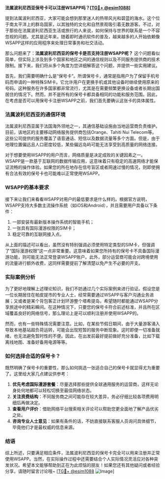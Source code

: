 **法属波利尼西亚保号卡可以注册WSAPP吗？[[TG💪+ @esim1088](https://t.me/s/esim1088)]**

提到法属波利尼西亚，大家可能会想到那里迷人的热带风光和碧蓝的海水。这个位于南太平洋上的群岛国家，以其独特的文化和自然景观吸引着无数游客。不过，对于那些在法属波利尼西亚生活或旅行的人来说，如何保持与世界的联系是一个不容忽视的问题。尤其是近年来，随着即时通讯软件的普及，越来越多的人开始依赖像WSAPP这样的应用程序来处理日常事务和社交活动。

那么问题来了：**法属波利尼西亚的保号卡是否支持注册WSAPP呢？** 这个问题看似简单，但实际上涉及到多个国家和地区之间的通信规则以及不同服务提供商的技术限制。接下来，我们将从多个角度为您详细解答这个问题，并提供一些实用建议。

首先，我们需要明确什么是“保号卡”。所谓保号卡，通常是指用户为了保留手机号码而申请的一种特殊SIM卡。它允许用户在更换手机或其他设备时继续使用原来的号码。这种服务在许多国家都非常流行，尤其是在需要频繁更换设备或者长期出国居住的情况下。然而，并不是所有的保号卡都具备相同的功能和服务范围。因此，在考虑是否可以用保号卡注册WSAPP之前，我们首先要确认这张卡的具体属性。

### 法属波利尼西亚的通信环境

法属波利尼西亚属于法国海外领地之一，其通信基础设施由当地运营商负责维护。目前，该地区的主要移动网络服务提供商包括Orange、Tahiti Nui Telecom等。这些公司提供的服务覆盖了语音通话、短信以及数据流量等多个方面。但是，由于地理位置偏远且人口密度较低，某些偏远岛屿可能无法享受到高质量的网络连接。

对于想要使用WSAPP的用户而言，网络质量是决定成败的关键因素之一。WSAPP是一款基于互联网的数据传输应用，这意味着只有稳定的高速网络才能保证流畅的操作体验。如果您的所在地存在信号盲区或者网速过慢的情况，则即使拥有合法有效的保号卡也可能难以正常使用WSAPP。

### WSAPP的基本要求

接下来让我们来看看WSAPP对用户的最低要求是什么样的。根据官方说明，WSAPP支持大多数主流操作系统（如iOS和Android），并且需要用户具备以下条件：

1. 一部安装有最新版本操作系统的智能手机；
2. 一张具有国际漫游权限的SIM卡；
3. 稳定可靠的互联网接入点。

从上面的描述可以看出，虽然没有特别强调必须使用特定类型的SIM卡，但强调了“国际漫游权限”这一点非常重要。这意味着如果您所持有的保号卡不具备国际漫游功能，则可能无法正常登录WSAPP账户。此外，部分运营商可能会对跨境使用的流量进行额外收费，这同样需要提前了解清楚以免产生不必要的开支。

### 实际案例分析

为了更好地理解上述理论知识，我们不妨通过几个实际案例来进行验证。假设您是一位长期居住在帕皮提市的专业人士，经常需要通过WSAPP与客户沟通业务进展；又或者是某个背包客正计划环游整个塔希提岛，希望随时都能通过WSAPP分享旅途中的精彩瞬间。在这种情况下，只要您的保号卡符合前述标准，并且所在区域覆盖良好的网络信号，那么理论上是可以顺利注册并使用WSAPP的。

然而，也有一些特殊情况需要注意。比如，在某些节假日期间，由于大量游客涌入导致本地基站超负荷运转，可能会出现短暂的服务中断现象。这时即便一切准备就绪，也无法避免暂时性的不便。因此，在出发前最好提前做好充分准备，比如下载离线地图、准备好备用电源等等。

### 如何选择合适的保号卡？

既然明确了保号卡的重要性，那么如何挑选一张适合自己的保号卡就显得尤为重要了。这里给大家几点建议供参考：

1. **优先考虑国际漫游套餐**：尽量选择那些提供全球通用服务的运营商，这样无论身处何地都可以轻松切换至最佳网络状态。
2. **关注资费结构**：不同服务商之间可能存在较大差异，务必仔细比较各项费用明细后再做决定。
3. **查看用户评价**：借助网络平台搜索相关评论可以帮助您更全面地了解产品优劣之处。
4. **咨询专业人士意见**：如果有条件的话，不妨直接联系客服人员询问具体细节，毕竟他们才是最权威的信息来源。

### 结语

综上所述，只要满足相应条件，法属波利尼西亚的保号卡完全可以用来注册并正常使用WSAPP。当然，在实际操作过程中还需要结合个人实际情况灵活应对各种突发状况。希望本文能够帮助到正在为此烦恼的朋友！如果您还有其他疑问或者经验分享，请随时留言讨论哦~ [[TG💪+ @esim1088](https://t.me/s/esim1088) ![Image](https://i.postimg.cc/4NQfJmqS/Snipaste-2025-05-13-00-14-12.png)]